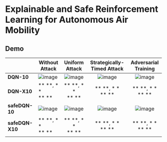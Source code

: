 # Explainable and Safe Reinforcement Learning for Autonomous Air Mobility


## Demo
|  | Without Attack         | Uniform Attack | Strategically-Timed Attack | Adversarial Training |
|-------------|--------------------|:-----------:|:--------------------------:|:--------------------------:|
| **DQN-10** | ![image](gifs/safeDQN-X10.gif) | ![image](gifs/safeDQN-X10.gif) | ![image](gifs/safeDQN-X10.gif) | ![image](gifs/safeDQN-X10.gif) |
| **DQN-X10** | ** **, *  * <br>  **  ** <br>  | ** **, *  * <br>  **  ** <br>  | ** **, * * <br>  ** ** | ** **, * * <br>  ** ** |
| **safeDQN-10** | ![image](gifs/safeDQN-X10.gif) | ![image](gifs/safeDQN-X10.gif) | ![image](gifs/safeDQN-X10.gif) | ![image](gifs/safeDQN-X10.gif) | 
| **safeDQN-X10** | ** **, *  * <br>  **  ** <br>  | ** **, *  * <br>  **  ** <br>  | ** **, * * <br>  ** ** | ** **, * * <br>  ** ** |


